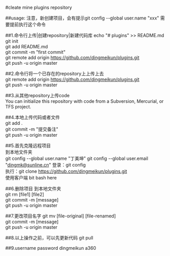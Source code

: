 #cleate mine plugins repository

##usage: 注意，新创建项目，会有提示git config --global user.name "xxx" 需要提前执行这个命令

##1.命令行上传|创建repository|新建代码库 
echo "# plugins" >> README.md  
git init  
git add README.md  
git commit -m "first commit"  
git remote add origin https://github.com/dingmeikun/plugins.git  
git push -u origin master  

##2.命令行将一个已存在的repository上上传上去  
git remote add origin https://github.com/dingmeikun/plugins.git  
git push -u origin master  

##3.从其他repository上传code  
You can initialize this repository with code from a Subversion, Mercurial, or TFS project.

##4.本地上传代码或者文件  
git add .  
git commit -m "提交备注"  
git push -u origin master  

##5.首先克隆远程项目  
到本地文件夹  
git config --global user.name "丁美坤"
git config --global user.email "dingmk@sunline.cn"
登录：git config  
执行：git clone https://github.com/dingmeikun/plugins.git  
使用客户端 bit bash here  

##6.删除项目
到本地文件夹  
git rm [file1] [file2]  
git commit -m [message]  
git push -u origin master  

##7.更改项目名字
git mv [file-original] [file-renamed]  
git commit -m [message]  
git push -u origin master 

##8.以上操作之前，可以先更新代码
git pull  

##9.username password
dingmeikun a360 
